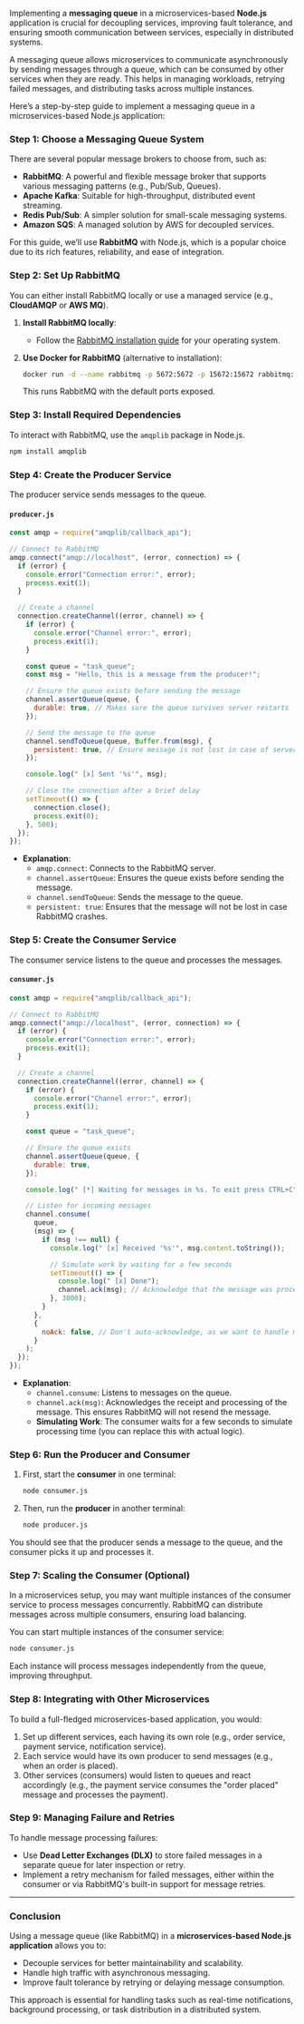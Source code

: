 Implementing a **messaging queue** in a microservices-based **Node.js** application is crucial for decoupling services, improving fault tolerance, and ensuring smooth communication between services, especially in distributed systems.

A messaging queue allows microservices to communicate asynchronously by sending messages through a queue, which can be consumed by other services when they are ready. This helps in managing workloads, retrying failed messages, and distributing tasks across multiple instances.

Here’s a step-by-step guide to implement a messaging queue in a microservices-based Node.js application:

### **Step 1: Choose a Messaging Queue System**

There are several popular message brokers to choose from, such as:

- **RabbitMQ**: A powerful and flexible message broker that supports various messaging patterns (e.g., Pub/Sub, Queues).
- **Apache Kafka**: Suitable for high-throughput, distributed event streaming.
- **Redis Pub/Sub**: A simpler solution for small-scale messaging systems.
- **Amazon SQS**: A managed solution by AWS for decoupled services.

For this guide, we’ll use **RabbitMQ** with Node.js, which is a popular choice due to its rich features, reliability, and ease of integration.

### **Step 2: Set Up RabbitMQ**

You can either install RabbitMQ locally or use a managed service (e.g., **CloudAMQP** or **AWS MQ**).

1. **Install RabbitMQ locally**:

   - Follow the [RabbitMQ installation guide](https://www.rabbitmq.com/download.html) for your operating system.

2. **Use Docker for RabbitMQ** (alternative to installation):
   ```bash
   docker run -d --name rabbitmq -p 5672:5672 -p 15672:15672 rabbitmq:management
   ```
   This runs RabbitMQ with the default ports exposed.

### **Step 3: Install Required Dependencies**

To interact with RabbitMQ, use the `amqplib` package in Node.js.

```bash
npm install amqplib
```

### **Step 4: Create the Producer Service**

The producer service sends messages to the queue.

#### `producer.js`

```javascript
const amqp = require("amqplib/callback_api");

// Connect to RabbitMQ
amqp.connect("amqp://localhost", (error, connection) => {
  if (error) {
    console.error("Connection error:", error);
    process.exit(1);
  }

  // Create a channel
  connection.createChannel((error, channel) => {
    if (error) {
      console.error("Channel error:", error);
      process.exit(1);
    }

    const queue = "task_queue";
    const msg = "Hello, this is a message from the producer!";

    // Ensure the queue exists before sending the message
    channel.assertQueue(queue, {
      durable: true, // Makes sure the queue survives server restarts
    });

    // Send the message to the queue
    channel.sendToQueue(queue, Buffer.from(msg), {
      persistent: true, // Ensure message is not lost in case of server crash
    });

    console.log(" [x] Sent '%s'", msg);

    // Close the connection after a brief delay
    setTimeout(() => {
      connection.close();
      process.exit(0);
    }, 500);
  });
});
```

- **Explanation**:
  - `amqp.connect`: Connects to the RabbitMQ server.
  - `channel.assertQueue`: Ensures the queue exists before sending the message.
  - `channel.sendToQueue`: Sends the message to the queue.
  - `persistent: true`: Ensures that the message will not be lost in case RabbitMQ crashes.

### **Step 5: Create the Consumer Service**

The consumer service listens to the queue and processes the messages.

#### `consumer.js`

```javascript
const amqp = require("amqplib/callback_api");

// Connect to RabbitMQ
amqp.connect("amqp://localhost", (error, connection) => {
  if (error) {
    console.error("Connection error:", error);
    process.exit(1);
  }

  // Create a channel
  connection.createChannel((error, channel) => {
    if (error) {
      console.error("Channel error:", error);
      process.exit(1);
    }

    const queue = "task_queue";

    // Ensure the queue exists
    channel.assertQueue(queue, {
      durable: true,
    });

    console.log(" [*] Waiting for messages in %s. To exit press CTRL+C", queue);

    // Listen for incoming messages
    channel.consume(
      queue,
      (msg) => {
        if (msg !== null) {
          console.log(" [x] Received '%s'", msg.content.toString());

          // Simulate work by waiting for a few seconds
          setTimeout(() => {
            console.log(" [x] Done");
            channel.ack(msg); // Acknowledge that the message was processed
          }, 3000);
        }
      },
      {
        noAck: false, // Don't auto-acknowledge, as we want to handle message acknowledgment manually
      }
    );
  });
});
```

- **Explanation**:
  - `channel.consume`: Listens to messages on the queue.
  - `channel.ack(msg)`: Acknowledges the receipt and processing of the message. This ensures RabbitMQ will not resend the message.
  - **Simulating Work**: The consumer waits for a few seconds to simulate processing time (you can replace this with actual logic).

### **Step 6: Run the Producer and Consumer**

1. First, start the **consumer** in one terminal:

   ```bash
   node consumer.js
   ```

2. Then, run the **producer** in another terminal:
   ```bash
   node producer.js
   ```

You should see that the producer sends a message to the queue, and the consumer picks it up and processes it.

### **Step 7: Scaling the Consumer (Optional)**

In a microservices setup, you may want multiple instances of the consumer service to process messages concurrently. RabbitMQ can distribute messages across multiple consumers, ensuring load balancing.

You can start multiple instances of the consumer service:

```bash
node consumer.js
```

Each instance will process messages independently from the queue, improving throughput.

### **Step 8: Integrating with Other Microservices**

To build a full-fledged microservices-based application, you would:

1. Set up different services, each having its own role (e.g., order service, payment service, notification service).
2. Each service would have its own producer to send messages (e.g., when an order is placed).
3. Other services (consumers) would listen to queues and react accordingly (e.g., the payment service consumes the "order placed" message and processes the payment).

### **Step 9: Managing Failure and Retries**

To handle message processing failures:

- Use **Dead Letter Exchanges (DLX)** to store failed messages in a separate queue for later inspection or retry.
- Implement a retry mechanism for failed messages, either within the consumer or via RabbitMQ's built-in support for message retries.

---

### **Conclusion**

Using a message queue (like RabbitMQ) in a **microservices-based Node.js application** allows you to:

- Decouple services for better maintainability and scalability.
- Handle high traffic with asynchronous messaging.
- Improve fault tolerance by retrying or delaying message consumption.

This approach is essential for handling tasks such as real-time notifications, background processing, or task distribution in a distributed system.
